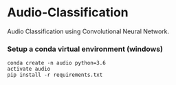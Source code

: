 # Audio-Classification
Audio Classification using Convolutional Neural Network.

### Setup a conda virtual environment (windows)

```
conda create -n audio python=3.6
activate audio
pip install -r requirements.txt
```
